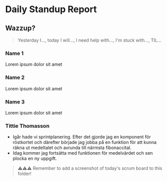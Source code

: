 # Daily Standup Report

## Wazzup?
> Yesterday I…, today I will…, I need help with…, I'm stuck with…, TIL…

### Name 1
Lorem ipsum dolor sit amet

### Name 2
Lorem ipsum dolor sit amet

### Name 3
Lorem ipsum dolor sit amet

### Tittie Thomasson
- Igår hade vi sprintplanering. Efter det gjorde jag en komponent för röstkortet och därefter började jag jobba på en funktion för att kunna räkna ut medeltalet och avrunda till närmsta fibonaccital.
- Idag kommer jag fortsätta med funktionen för medelvärdet och sen plocka en ny uppgift.  


> ⚠️⚠️⚠️ Remember to add a screenshot of today's scrum board to this folder!
